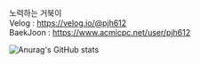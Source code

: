 노력하는 거북이 <br>
Velog : https://velog.io/@pjh612 <br>
BaekJoon : https://www.acmicpc.net/user/pjh612
<!---
pjh612/pjh612 is a ✨ special ✨ repository because its `README.md` (this file) appears on your GitHub profile.
You can click the Preview link to take a look at your changes.
--->
![Anurag's GitHub stats](https://github-readme-stats.vercel.app/api?username=pjh612&show_icons=true&theme=dark)
